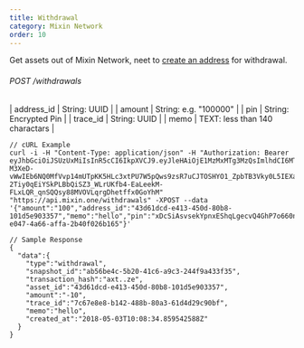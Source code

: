 ```yaml
---
title: Withdrawal
category: Mixin Network
order: 10
---
```


Get assets out of Mixin Network, neet to [create an address]({{site.baseurl}}/alpha-mixin-network/create-address/) for withdrawal.

###### POST /withdrawals 

| address_id | String: UUID |
| amount | String: e.g. "100000" |
| pin | String: Encrypted Pin |
| trace_id | String: UUID |
| memo | TEXT: less than 140 charactars |

```
// cURL Example
curl -i -H "Content-Type: application/json" -H "Authorization: Bearer eyJhbGciOiJSUzUxMiIsInR5cCI6IkpXVCJ9.eyJleHAiOjE1MzMxMTg3MzQsImlhdCI6MTUyNTM0MjczNCwianRpIjoiN2I0MDk4NzctYmUwZS00OTIxLThmNDMtYjM1OTEwNGY2YjM5Iiwic2lkIjoiYTM0YzA3YTktNzU1ZC00YjU0LTk0YzUtZTQ1ZTlhMmRkNDNlIiwic2lnIjoiMTk0Y2U2ZTNkMTllODZiZDQ5NmQ0OTMwNGIxNzhkNzA5Y2JlNWFiOWFkYTE4ZjUxYmQ2YjJjMjdiNTk4NzQwYSIsInVpZCI6IjA2YWVkMWUzLWJkNzctNGE1OS05OTFhLTViYjVhZTZmYmIwOSJ9.Uzj-M3XeD-vWwIEb6NQ0MfVvp14mUTpKK5HLc3xtPU7W5pQws9zsR7uCJTOSHYO1_ZpbTB3Vky0L5IEXafJ7eWVBO7GFqeI-2Tiy0qEiYSkPLBbQiSZ3_WLrUKfb4-EaLeekM-FLxLQR_qnSQQsy88MVOVLqrgDhetffx0GoYhM" "https://api.mixin.one/withdrawals" -XPOST --data '{"amount":"100","address_id":"43d61dcd-e413-450d-80b8-101d5e903357","memo":"hello","pin":"xDcSiAsvsekYpnxEShqLgecvQ4GhP7o660nOodK9BG7k+xsszxO56Yg6DQLWtOek","trace_id":"ca90fd5b-e047-4a66-affa-2b40f026b165"}'
```
```
// Sample Response
{  
  "data":{  
    "type":"withdrawal",
    "snapshot_id":"ab56be4c-5b20-41c6-a9c3-244f9a433f35",
    "transaction_hash":"axt..ze",
    "asset_id":"43d61dcd-e413-450d-80b8-101d5e903357",
    "amount":"-10",
    "trace_id":"7c67e8e8-b142-488b-80a3-61d4d29c90bf",
    "memo":"hello",
    "created_at":"2018-05-03T10:08:34.859542588Z"
  }
}
```
